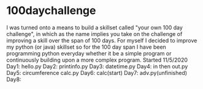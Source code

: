 # 100daychallenge
I was turned onto a means to build a skillset called "your own 100 day challenge", in which as the name implies you take on the challenge of improving a skill over the span of 100 days. For myself I decided to improve my python (or java) skillset so for the 100 day span I have been programming python everyday whether it be a simple program or continuously building upon a more complex program.
Started 11/5/2020
Day1: hello.py
Day2: printinfo.py
Day3: datetime.py
Day4: in then out.py
Day5: circumference calc.py
Day6: calc(start)
Day7: adv.py(unfinished)
Day8:
